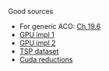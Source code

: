 Good sources
- For generic ACO: [Ch 19.6](https://algorithmsbook.com/optimization/files/optimization.pdf)
- [GPU impl 1](https://ieeexplore.ieee.org/document/6424548)
- [GPU impl 2](https://ieeexplore.ieee.org/document/8790073)
- [TSP dataset](https://www.math.uwaterloo.ca/tsp/world/countries.html)
- [Cuda reductions](https://developer.download.nvidia.com/assets/cuda/files/reduction.pdf)
